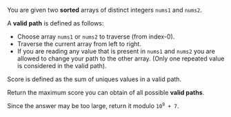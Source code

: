 You are given two **sorted** arrays of distinct integers `nums1` and `nums2`.

A **valid path** is defined as follows:

- Choose array `nums1` or `nums2` to traverse (from index-0).
- Traverse the current array from left to right.
- If you are reading any value that is present in `nums1` and `nums2` you are allowed to change your path to the other array. (Only one repeated value is considered in the valid path).

Score is defined as the sum of uniques values in a valid path.

Return the maximum score you can obtain of all possible **valid paths**.

Since the answer may be too large, return it modulo <code>10<sup>9</sup> + 7</code>.